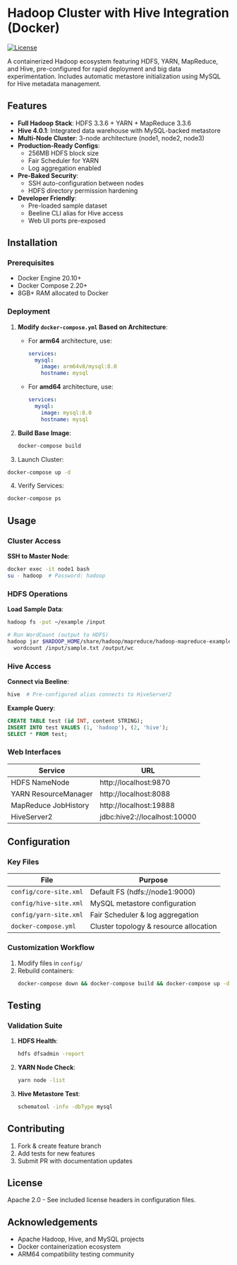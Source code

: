 # Hadoop Cluster with Hive Integration (Docker)

[![License](https://img.shields.io/badge/License-Apache%202.0-blue.svg)](https://opensource.org/licenses/Apache-2.0)

A containerized Hadoop ecosystem featuring HDFS, YARN, MapReduce, and Hive, pre-configured for rapid deployment and big data experimentation. Includes automatic metastore initialization using MySQL for Hive metadata management.

## Features

- **Full Hadoop Stack**: HDFS 3.3.6 + YARN + MapReduce 3.3.6
- **Hive 4.0.1**: Integrated data warehouse with MySQL-backed metastore
- **Multi-Node Cluster**: 3-node architecture (node1, node2, node3)
- **Production-Ready Configs**:
  - 256MB HDFS block size
  - Fair Scheduler for YARN
  - Log aggregation enabled
- **Pre-Baked Security**:
  - SSH auto-configuration between nodes
  - HDFS directory permission hardening
- **Developer Friendly**:
  - Pre-loaded sample dataset
  - Beeline CLI alias for Hive access
  - Web UI ports pre-exposed

## Installation

### Prerequisites

- Docker Engine 20.10+
- Docker Compose 2.20+
- 8GB+ RAM allocated to Docker

### Deployment

1. **Modify `docker-compose.yml` Based on Architecture**:
   - For **arm64** architecture, use:
     ```yaml
     services:
       mysql:
         image: arm64v8/mysql:8.0
         hostname: mysql
     ```
   - For **amd64** architecture, use:
     ```yaml
     services:
       mysql:
         image: mysql:8.0
         hostname: mysql
     ```

2. **Build Base Image**:
   ```bash
   docker-compose build
   ```

3.	Launch Cluster:
  ```bash
  docker-compose up -d
  ```

4.	Verify Services:
  ```bash
  docker-compose ps
  ```

## Usage

### Cluster Access

**SSH to Master Node**:
```bash
docker exec -it node1 bash
su - hadoop  # Password: hadoop
```

### HDFS Operations

**Load Sample Data**:
```bash
hadoop fs -put ~/example /input

# Run WordCount (output to HDFS)
hadoop jar $HADOOP_HOME/share/hadoop/mapreduce/hadoop-mapreduce-examples-*.jar \
  wordcount /input/sample.txt /output/wc
```

### Hive Access

**Connect via Beeline**:
```bash
hive  # Pre-configured alias connects to HiveServer2
```

**Example Query**:
```sql
CREATE TABLE test (id INT, content STRING);
INSERT INTO test VALUES (1, 'hadoop'), (2, 'hive');
SELECT * FROM test;
```

### Web Interfaces

| Service              | URL                             |
|----------------------|---------------------------------|
| HDFS NameNode        | http://localhost:9870           |
| YARN ResourceManager | http://localhost:8088           |
| MapReduce JobHistory | http://localhost:19888          |
| HiveServer2          | jdbc:hive2://localhost:10000     |

## Configuration

### Key Files

| File                   | Purpose                                |
|------------------------|----------------------------------------|
| `config/core-site.xml` | Default FS (hdfs://node1:9000)         |
| `config/hive-site.xml` | MySQL metastore configuration          |
| `config/yarn-site.xml` | Fair Scheduler & log aggregation       |
| `docker-compose.yml`   | Cluster topology & resource allocation |

### Customization Workflow

1. Modify files in `config/`
2. Rebuild containers:
   ```bash
   docker-compose down && docker-compose build && docker-compose up -d
   ```

## Testing

### Validation Suite

1. **HDFS Health**:
   ```bash
   hdfs dfsadmin -report
   ```

2. **YARN Node Check**:
   ```bash
   yarn node -list
   ```

3. **Hive Metastore Test**:
   ```bash
   schematool -info -dbType mysql
   ```

## Contributing

1. Fork & create feature branch
2. Add tests for new features
3. Submit PR with documentation updates

## License

Apache 2.0 - See included license headers in configuration files.

## Acknowledgements

- Apache Hadoop, Hive, and MySQL projects
- Docker containerization ecosystem
- ARM64 compatibility testing community
